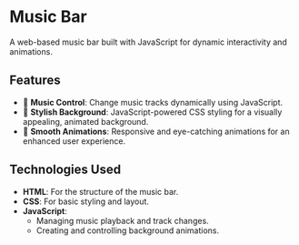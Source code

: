 #  Music Bar

A web-based  music bar built with JavaScript for dynamic interactivity and animations.

## Features
- 🎵 **Music Control**: Change music tracks dynamically using JavaScript.
- 🎨 **Stylish Background**: JavaScript-powered CSS styling for a visually appealing, animated background.
- 🎥 **Smooth Animations**: Responsive and eye-catching animations for an enhanced user experience.

## Technologies Used
- **HTML**: For the structure of the music bar.
- **CSS**: For basic styling and layout.
- **JavaScript**:
  - Managing music playback and track changes.
  - Creating and controlling background animations.

